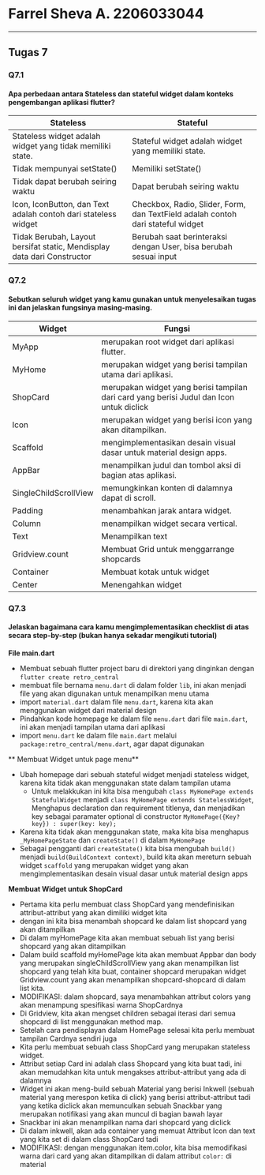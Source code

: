 # Farrel Sheva A. 2206033044 
--- 
## Tugas 7

### Q7.1 
#### Apa perbedaan antara Stateless dan stateful widget dalam konteks pengembangan aplikasi flutter?
| Stateless | Stateful |
| --- | --- |
| Stateless widget adalah widget yang tidak memiliki state. | Stateful widget adalah widget yang memiliki state. |
| Tidak mempunyai setState() | Memiliki setState() |
| Tidak dapat berubah seiring waktu | Dapat berubah seiring waktu |
| Icon, IconButton, dan Text adalah contoh dari stateless widget | Checkbox, Radio, Slider, Form, dan TextField adalah contoh dari stateful widget |
| Tidak Berubah, Layout bersifat static, Mendisplay data dari Constructor| Berubah saat berinteraksi dengan User, bisa berubah sesuai input |

### Q7.2
#### Sebutkan seluruh widget yang kamu gunakan untuk menyelesaikan tugas ini dan jelaskan fungsinya masing-masing.

| Widget | Fungsi |
| --- | --- |
| MyApp | merupakan root widget dari aplikasi flutter. |
| MyHome | merupakan widget yang berisi tampilan utama dari aplikasi. |
| ShopCard | merupakan widget yang berisi tampilan dari card yang berisi Judul dan Icon untuk diclick |
| Icon | merupakan widget yang berisi icon yang akan ditampilkan. |
| Scaffold |  mengimplementasikan desain visual dasar untuk material design apps. |
| AppBar |  menampilkan judul dan tombol aksi di bagian atas aplikasi. |
| SingleChildScrollView | memungkinkan konten di dalamnya dapat di scroll. |
| Padding | menambahkan jarak antara widget. |
| Column | menampilkan widget secara vertical. |
| Text | Menampilkan text|
| Gridview.count | Membuat Grid untuk menggarrange shopcards|
| Container | Membuat kotak untuk widget |
| Center | Menengahkan widget |

### Q7.3
#### Jelaskan bagaimana cara kamu mengimplementasikan checklist di atas secara step-by-step (bukan hanya sekadar mengikuti tutorial)

**File main.dart**
- Membuat sebuah flutter project baru di direktori yang dinginkan dengan `flutter create retro_central`
- membuat file bernama `menu.dart` di dalam folder `lib`, ini akan menjadi file  yang akan digunakan untuk menampilkan menu utama
- import `material.dart` dalam file `menu.dart`, karena kita akan menggunakan widget dari material design
- Pindahkan kode homepage ke dalam file `menu.dart` dari file `main.dart`, ini akan menjadi tampilan utama dari aplikasi
- import `menu.dart` ke dalam file `main.dart` melalui `package:retro_central/menu.dart`, agar dapat digunakan


** Membuat Widget untuk page menu**
- Ubah homepage dari sebuah stateful widget menjadi stateless widget, karena kita tidak akan menggunakan state dalam tampilan utama
    - Untuk melakkukan ini kita bisa mengubah `class MyHomePage extends StatefulWidget` menjadi `class MyHomePage extends StatelessWidget`, Menghapus declaration dan requirement titlenya, dan menjadikan key sebagai paramater optional di constructor `MyHomePage({Key? key}) : super(key: key);`
- Karena kita tidak akan menggunakan state, maka kita bisa menghapus `_MyHomePageState` dan `createState()` di dalam `MyHomePage`
- Sebagai pengganti dari `createState()` kita bisa mengubah `build()` menjadi `build(BuildContext context)`, build kita akan mereturn sebuah widget `scaffold` yang merupakan widget yang akan mengimplementasikan desain visual dasar untuk material design apps

**Membuat Widget untuk ShopCard**
- Pertama kita perlu membuat class ShopCard yang mendefinisikan attribut-attribut yang akan dimiliki widget kita
- dengan ini kita bisa menambah shopcard ke dalam list shopcard yang akan ditampilkan
- Di dalam myHomePage kita akan membuat sebuah list yang berisi shopcard yang akan ditampilkan
- Dalam build scaffold myHomePage kita akan membuat Appbar dan body yang merupakan singleChildScrollView yang akan menampilkan list shopcard yang telah kita buat, container shopcard merupakan widget Gridview.count yang akan menampilkan shopcard-shopcard di dalam list kita.
- MODIFIKASI: dalam shopcard, saya menambahkan attribut colors yang akan menampung spesifikasi warna ShopCardnya
- Di Gridview, kita akan mengset children sebagai iterasi dari semua shopcard di list menggunakan method map.
- Setelah cara pendisplayan dalam HomePage selesai kita perlu membuat tampilan Cardnya sendiri juga
- Kita perlu membuat sebuah class ShopCard yang merupakan stateless widget.
- Attribut setiap Card ini adalah class Shopcard yang kita buat tadi, ini akan memudahkan kita untuk mengakses attribut-attribut yang ada di dalamnya
- Widget ini akan meng-build sebuah Material yang berisi Inkwell (sebuah material yang merespon ketika di click) yang berisi attribut-attribut tadi yang ketika diclick akan memunculkan sebuah Snackbar yang merupakan notifikasi yang akan muncul di bagian bawah layar
- Snackbar ini akan menampilkan nama dari shopcard yang diclick
- Di dalam inkwell, akan ada container yang memuat Attribut Icon dan text yang kita set di dalam class ShopCard tadi
- MODIFIKASI: dengan menggunakan item.color, kita bisa memodifikasi warna dari card yang akan ditampilkan di dalam attribut `color:` di material

